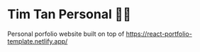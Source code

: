 # Tim Tan Personal 👨‍💻
Personal porfolio website
built on top of https://react-portfolio-template.netlify.app/
